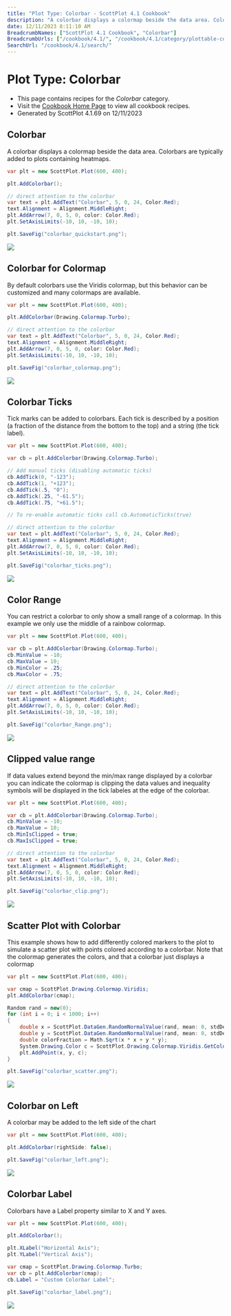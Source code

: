 ```yaml
---
title: "Plot Type: Colorbar - ScottPlot 4.1 Cookbook"
description: "A colorbar displays a colormap beside the data area. Colorbars are typically added to plots containing heatmaps."
date: 12/11/2023 8:11:10 AM
BreadcrumbNames: ["ScottPlot 4.1 Cookbook", "Colorbar"]
BreadcrumbUrls: ["/cookbook/4.1/", "/cookbook/4.1/category/plottable-colorbar/"]
SearchUrl: "/cookbook/4.1/search/"
---
```


# Plot Type: Colorbar
* This page contains recipes for the _Colorbar_ category.
* Visit the [Cookbook Home Page](../../) to view all cookbook recipes.
* Generated by ScottPlot 4.1.69 on 12/11/2023
## Colorbar

A colorbar displays a colormap beside the data area. Colorbars are typically added to plots containing heatmaps.

```cs
var plt = new ScottPlot.Plot(600, 400);

plt.AddColorbar();

// direct attention to the colorbar
var text = plt.AddText("Colorbar", 5, 0, 24, Color.Red);
text.Alignment = Alignment.MiddleRight;
plt.AddArrow(7, 0, 5, 0, color: Color.Red);
plt.SetAxisLimits(-10, 10, -10, 10);

plt.SaveFig("colorbar_quickstart.png");
```

<img src='../../images/colorbar_quickstart.png' class='d-block mx-auto my-5' />


## Colorbar for Colormap

By default colorbars use the Viridis colormap, but this behavior can be customized and many colormaps are available.

```cs
var plt = new ScottPlot.Plot(600, 400);

plt.AddColorbar(Drawing.Colormap.Turbo);

// direct attention to the colorbar
var text = plt.AddText("Colorbar", 5, 0, 24, Color.Red);
text.Alignment = Alignment.MiddleRight;
plt.AddArrow(7, 0, 5, 0, color: Color.Red);
plt.SetAxisLimits(-10, 10, -10, 10);

plt.SaveFig("colorbar_colormap.png");
```

<img src='../../images/colorbar_colormap.png' class='d-block mx-auto my-5' />


## Colorbar Ticks

Tick marks can be added to colorbars. Each tick is described by a position (a fraction of the distance from the bottom to the top) and a string (the tick label).

```cs
var plt = new ScottPlot.Plot(600, 400);

var cb = plt.AddColorbar(Drawing.Colormap.Turbo);

// Add manual ticks (disabling automatic ticks)
cb.AddTick(0, "-123");
cb.AddTick(1, "+123");
cb.AddTick(.5, "0");
cb.AddTick(.25, "-61.5");
cb.AddTick(.75, "+61.5");

// To re-enable automatic ticks call cb.AutomaticTicks(true)

// direct attention to the colorbar
var text = plt.AddText("Colorbar", 5, 0, 24, Color.Red);
text.Alignment = Alignment.MiddleRight;
plt.AddArrow(7, 0, 5, 0, color: Color.Red);
plt.SetAxisLimits(-10, 10, -10, 10);

plt.SaveFig("colorbar_ticks.png");
```

<img src='../../images/colorbar_ticks.png' class='d-block mx-auto my-5' />


## Color Range

You can restrict a colorbar to only show a small range of a colormap. In this example we only use the middle of a rainbow colormap.

```cs
var plt = new ScottPlot.Plot(600, 400);

var cb = plt.AddColorbar(Drawing.Colormap.Turbo);
cb.MinValue = -10;
cb.MaxValue = 10;
cb.MinColor = .25;
cb.MaxColor = .75;

// direct attention to the colorbar
var text = plt.AddText("Colorbar", 5, 0, 24, Color.Red);
text.Alignment = Alignment.MiddleRight;
plt.AddArrow(7, 0, 5, 0, color: Color.Red);
plt.SetAxisLimits(-10, 10, -10, 10);

plt.SaveFig("colorbar_Range.png");
```

<img src='../../images/colorbar_range.png' class='d-block mx-auto my-5' />


## Clipped value range

If data values extend beyond the min/max range displayed by a colorbar you can indicate the colormap is clipping the data values and inequality symbols will be displayed in the tick labeles at the edge of the colorbar.

```cs
var plt = new ScottPlot.Plot(600, 400);

var cb = plt.AddColorbar(Drawing.Colormap.Turbo);
cb.MinValue = -10;
cb.MaxValue = 10;
cb.MinIsClipped = true;
cb.MaxIsClipped = true;

// direct attention to the colorbar
var text = plt.AddText("Colorbar", 5, 0, 24, Color.Red);
text.Alignment = Alignment.MiddleRight;
plt.AddArrow(7, 0, 5, 0, color: Color.Red);
plt.SetAxisLimits(-10, 10, -10, 10);

plt.SaveFig("colorbar_clip.png");
```

<img src='../../images/colorbar_clip.png' class='d-block mx-auto my-5' />


## Scatter Plot with Colorbar

This example shows how to add differently colored markers to the plot to simulate a scatter plot with points colored according to a colorbar. Note that the colormap generates the colors, and that a colorbar just displays a colormap

```cs
var plt = new ScottPlot.Plot(600, 400);

var cmap = ScottPlot.Drawing.Colormap.Viridis;
plt.AddColorbar(cmap);

Random rand = new(0);
for (int i = 0; i < 1000; i++)
{
    double x = ScottPlot.DataGen.RandomNormalValue(rand, mean: 0, stdDev: .5);
    double y = ScottPlot.DataGen.RandomNormalValue(rand, mean: 0, stdDev: .5);
    double colorFraction = Math.Sqrt(x * x + y * y);
    System.Drawing.Color c = ScottPlot.Drawing.Colormap.Viridis.GetColor(colorFraction);
    plt.AddPoint(x, y, c);
}

plt.SaveFig("colorbar_scatter.png");
```

<img src='../../images/colorbar_scatter.png' class='d-block mx-auto my-5' />


## Colorbar on Left

A colorbar may be added to the left side of the chart

```cs
var plt = new ScottPlot.Plot(600, 400);

plt.AddColorbar(rightSide: false);

plt.SaveFig("colorbar_left.png");
```

<img src='../../images/colorbar_left.png' class='d-block mx-auto my-5' />


## Colorbar Label

Colorbars have a Label property similar to X and Y axes.

```cs
var plt = new ScottPlot.Plot(600, 400);

plt.AddColorbar();

plt.XLabel("Horizontal Axis");
plt.YLabel("Vertical Axis");

var cmap = ScottPlot.Drawing.Colormap.Turbo;
var cb = plt.AddColorbar(cmap);
cb.Label = "Custom Colorbar Label";

plt.SaveFig("colorbar_label.png");
```

<img src='../../images/colorbar_label.png' class='d-block mx-auto my-5' />



